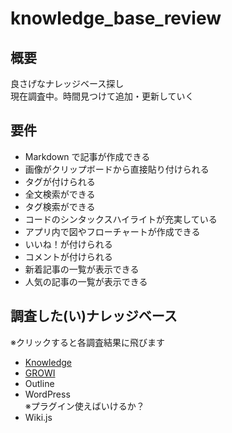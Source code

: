 # knowledge_base_review

## 概要
良さげなナレッジベース探し  
現在調査中。時間見つけて追加・更新していく

## 要件
* Markdown で記事が作成できる
* 画像がクリップボードから直接貼り付けられる
* タグが付けられる
* 全文検索ができる
* タグ検索ができる
* コードのシンタックスハイライトが充実している
* アプリ内で図やフローチャートが作成できる
* いいね！が付けられる
* コメントが付けられる
* 新着記事の一覧が表示できる
* 人気の記事の一覧が表示できる

## 調査した(い)ナレッジベース

※クリックすると各調査結果に飛びます

* [Knowledge](./Knowledge/README.md)
* [GROWI](./GROWI/README.md)
* Outline
* WordPress  
  ※プラグイン使えばいけるか？
* Wiki.js
